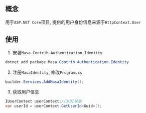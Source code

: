 ## 概念

用于`ASP.NET Core`项目, 提供的用户身份信息来源于`HttpContext.User`

## 使用

1. 安装`Masa.Contrib.Authentication.Identity`

``` C#
dotnet add package Masa.Contrib.Authentication.Identity
```

2. 注册`MasaIdentity`, 修改`Program.cs`

``` C#
builder.Services.AddMasaIdentity();
```

3. 获取用户信息

``` C#
IUserContext userContext;//从DI获取
var userId = userContext.GetUserId<Guid>();
```